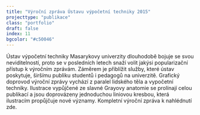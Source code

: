 ```yaml
---
title: "Výroční zpráva Ústavu výpočetní techniky 2015"
projecttype: "publikace"
class: "portfolio"
draft: false
index: 11
bgcolor: "#c50046"
---
```



Ústav výpočetní techniky Masarykovy univerzity dlouhodobě bojuje se svou neviditelností, proto se v posledních letech snaží volit jakýsi popularizační přístup k výročním zprávám. Záměrem je přiblížit služby, které ústav poskytuje, širšímu publiku studentů i pedagogů na univerzitě. Grafický doprovod výroční zprávy vychází z paralel lidského těla a vypočetní techniky. Ilustrace vypůjčené ze slavné Grayovy anatomie se prolínají celou publikací a jsou doprovázeny jednoduchou liniovou kresbou, která ilustracím propůjčuje nové významy. Kompletní výroční zpráva k nahlédnutí zde.